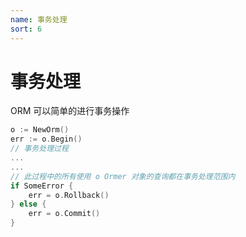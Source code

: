 ```yaml
---
name: 事务处理
sort: 6
---
```


# 事务处理

ORM 可以简单的进行事务操作

```go
o := NewOrm()
err := o.Begin()
// 事务处理过程
...
...
// 此过程中的所有使用 o Ormer 对象的查询都在事务处理范围内
if SomeError {
	err = o.Rollback()
} else {
	err = o.Commit()
}
```
